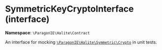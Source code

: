 # SymmetricKeyCryptoInterface (interface)

**Namespace**: `\ParagonIE\Halite\Contract`

An interface for mocking [`\ParagonIE\Halite\Symmetric\Crypto`](../Symmetric/Crypto.md)
in unit tests.
